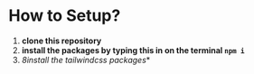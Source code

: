 # How to Setup?

1. **clone this repository**
2. **install the packages by typing this in on the terminal ```npm i ```**
3. *8install the tailwindcss packages**
